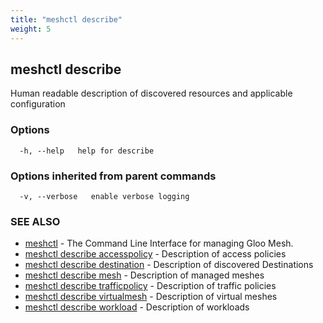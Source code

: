 ```yaml
---
title: "meshctl describe"
weight: 5
---
```

## meshctl describe

Human readable description of discovered resources and applicable configuration

### Options

```
  -h, --help   help for describe
```

### Options inherited from parent commands

```
  -v, --verbose   enable verbose logging
```

### SEE ALSO

* [meshctl](../meshctl)	 - The Command Line Interface for managing Gloo Mesh.
* [meshctl describe accesspolicy](../meshctl_describe_accesspolicy)	 - Description of access policies
* [meshctl describe destination](../meshctl_describe_destination)	 - Description of discovered Destinations
* [meshctl describe mesh](../meshctl_describe_mesh)	 - Description of managed meshes
* [meshctl describe trafficpolicy](../meshctl_describe_trafficpolicy)	 - Description of traffic policies
* [meshctl describe virtualmesh](../meshctl_describe_virtualmesh)	 - Description of virtual meshes
* [meshctl describe workload](../meshctl_describe_workload)	 - Description of workloads

